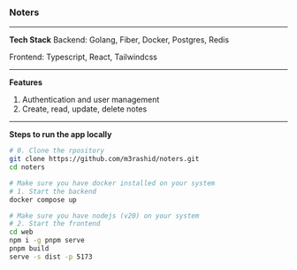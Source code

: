 ### Noters

---

**Tech Stack**
Backend: Golang, Fiber, Docker, Postgres, Redis

Frontend: Typescript, React, Tailwindcss

---

**Features**

1. Authentication and user management
2. Create, read, update, delete notes

---

**Steps to run the app locally**

```bash
# 0. Clone the rpository
git clone https://github.com/m3rashid/noters.git
cd noters

# Make sure you have docker installed on your system
# 1. Start the backend
docker compose up

# Make sure you have nodejs (v20) on your system
# 2. Start the frontend
cd web
npm i -g pnpm serve
pnpm build
serve -s dist -p 5173
```
